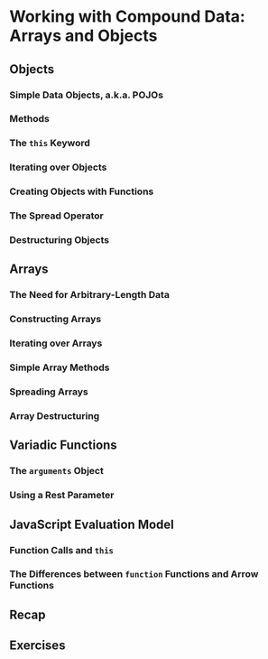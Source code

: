 # Working with Compound Data: Arrays and Objects

## Objects

### Simple Data Objects, a.k.a. POJOs

### Methods

### The `this` Keyword

### Iterating over Objects

### Creating Objects with Functions

### The Spread Operator

### Destructuring Objects

## Arrays

### The Need for Arbitrary-Length Data

### Constructing Arrays

### Iterating over Arrays

### Simple Array Methods

### Spreading Arrays

### Array Destructuring

## Variadic Functions

### The `arguments` Object

### Using a Rest Parameter

## JavaScript Evaluation Model

### Function Calls and `this`

### The Differences between `function` Functions and Arrow Functions

## Recap

## Exercises
